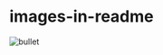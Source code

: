 # images-in-readme


![bullet](https://user-images.githubusercontent.com/25835499/122962618-38918180-d34b-11eb-924f-4d96eff62554.png)


